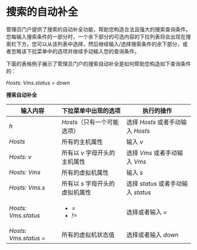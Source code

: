 # 搜索的自动补全

管理员门户提供了搜索的自动补全功能，帮助您构造合法且强大的搜索查询条件。您每输入搜索条件的一部分时，一个余下部分的可选内容的下拉列表将会出现在搜索栏下方。您可以从该列表中选择，然后继续输入/选择搜索条件的余下部分，或者忽略该下拉菜单中的选项并继续手动输入您的查询条件。

下面的表格例子展示了管理员门户的搜索自动补全是如何帮助您构造如下查询条件的：

*Hosts: Vms.status = down*

**搜索自动补全**

|输入内容|下拉菜单中出现的选项|执行的操作|
|--------|--------------------|----------|
|*h*|*Hosts*（只有一个可能选项）|选择 *Hosts* 或者手动输入 *Hosts*|
|*Hosts*|所有的主机属性|输入 *v*|
|*Hosts: v*|所有以 *v* 字母开头的主机属性|选择 *Vms* 或者手动输入 *Vms*|
|*Hosts: Vms*|所有的虚拟机属性|输入 *s*|
|*Hosts: Vms.s*|所有以 *s* 字母开头的虚拟机属性|选择 *status* 或者手动输入 *status*|
|*Hosts: Vms.status*|<ul><li>*=*</li><li>*!=*</li></ul>|选择或者输入 *=*|
|*Hosts: Vms.status =*|所有的虚拟机状态值|选择或者输入 *down*|

